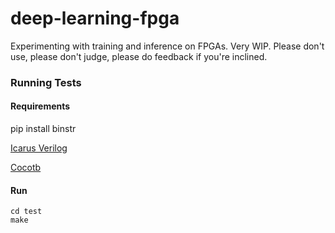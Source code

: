 # deep-learning-fpga
Experimenting with training and inference on FPGAs. Very WIP. Please don't use, please don't judge, please do feedback if you're inclined.

### Running Tests

#### Requirements

pip install binstr

[Icarus Verilog](http://iverilog.icarus.com/)

[Cocotb](https://github.com/potentialventures/cocotb)

#### Run
```
cd test
make
```
